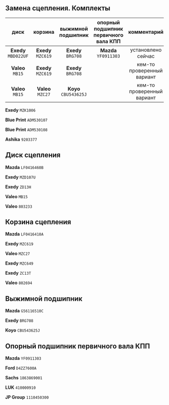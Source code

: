 ## Замена сцепления. Комплекты

| диск | корзина | выжимной подшипник | опорный подшипник первичного вала КПП | комментарий |
|:-:|:-:|:-:|:-:|:-:|
| __Exedy__ `MBD022UF` | __Exedy__ `MZC619` | __Exedy__ `BRG708` | __Mazda__ `YF0911303` | установлено сейчас |
| __Valeo__ `MB15` | __Exedy__ `MZC619` | __Exedy__ `BRG708` | | кем-то проверенный вариант |
| __Valeo__ `MB15` | __Valeo__ `MZC27` | __Koyo__ `CBU543625J` | | кем-то проверенный вариант |

__Exedy__ `MZK1006`

__Blue Print__ `ADM530107`

__Blue Print__ `ADM530108`

__Ashika__ `9203377`

## Диск сцепления

__Mazda__ `LF0416460B`

__Exedy__ `MZD107U`

__Exedy__ `ZD13H`

__Valeo__ `MB15`

__Valeo__ `803233`

## Корзина сцепления

__Mazda__ `LF0416410A`

__Exedy__ `MZC619`

__Valeo__ `MZC27`

__Exedy__ `MZC649`

__Exedy__ `ZC13T`

__Valeo__ `802694`

## Выжимной подшипник

__Mazda__ `G56116510C`

__Exedy__ `BRG708`

__Koyo__ `CBU543625J`

## Опорный подшипник первичного вала КПП

__Mazda__ `YF0911303`

__Ford__ `D4ZZ7600A`

__Sachs__ `1863869001`

__LUK__ `410000910`

__JP Group__ `1110450300`